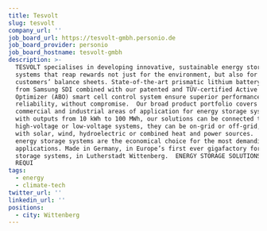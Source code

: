 ```yaml
---
title: Tesvolt
slug: tesvolt
company_url: ''
job_board_url: https://tesvolt-gmbh.personio.de
job_board_provider: personio
job_board_hostname: tesvolt-gmbh
description: >-
  TESVOLT specialises in developing innovative, sustainable energy storage
  systems that reap rewards not just for the environment, but also for our
  customers’ balance sheets. State-of-the-art prismatic lithium battery cells
  from Samsung SDI combined with our patented and TÜV-certified Active Battery
  Optimizer (ABO) smart cell control system ensure superior performance and
  reliability, without compromise.  Our broad product portfolio covers all
  commercial and industrial areas of application for energy storage systems:
  with outputs from 10 kWh to 100 MWh, our solutions can be connected to
  high-voltage or low-voltage systems, they can be on-grid or off-grid, or used
  with solar, wind, hydroelectric or combined heat and power sources.  TESVOLT
  energy storage systems are the economical choice for the most demanding
  applications. Made in Germany, in Europe’s first ever gigafactory for battery
  storage systems, in Lutherstadt Wittenberg.  ENERGY STORAGE SOLUTIONS FOR ALL
  REQUI
tags:
  - energy
  - climate-tech
twitter_url: ''
linkedin_url: ''
positions:
  - city: Wittenberg
---
```

